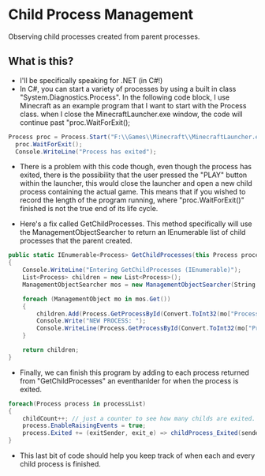 # Child Process Management
Observing child processes created from parent processes.

## What is this?
 - I'll be specifically speaking for .NET (in C#!)
 - In C#, you can start a variety of processes by using a built in class "System.Diagnostics.Process". In the following code block, I use Minecraft as an example program that I want to start with the Process class. when I close the MinecraftLauncher.exe window, the code will continue past "proc.WaitForExit();
 
```C#
Process proc = Process.Start("F:\\Games\\Minecraft\\MinecraftLauncher.exe");
  proc.WaitForExit();
  Console.WriteLine("Process has exited");
```

- There is a problem with this code though, even though the process has exited, there is the possibility that the user pressed the "PLAY" button within the launcher, this would close the launcher and open a new child process containing the actual game. This means that if you wished to record the length of the program running, where "proc.WaitForExit()" finished is not the true end of its life cycle.

- Here's a fix called GetChildProcesses. This method specifically will use the ManagementObjectSearcher to return an IEnumerable list of child processes that the parent created.

```C#
public static IEnumerable<Process> GetChildProcesses(this Process process)
{
    Console.WriteLine("Entering GetChildProcesses (IEnumerable)");
    List<Process> children = new List<Process>();
    ManagementObjectSearcher mos = new ManagementObjectSearcher(String.Format("Select * From Win32_Process Where ParentProcessID={0}", process.Id));

    foreach (ManagementObject mo in mos.Get())
    {
        children.Add(Process.GetProcessById(Convert.ToInt32(mo["ProcessID"])));
        Console.Write("NEW PROCESS: ");
        Console.WriteLine(Process.GetProcessById(Convert.ToInt32(mo["ProcessID"])));
    }

    return children;
}
```

- Finally, we can finish this program by adding to each process returned from "GetChildProcesses" an eventhanlder for when the process is exited.

```C#
foreach(Process process in processList)
{
    childCount++; // just a counter to see how many childs are exited.
    process.EnableRaisingEvents = true;
    process.Exited += (exitSender, exit_e) => childProcess_Exited(sender, e, process);
}
```

- This last bit of code should help you keep track of when each and every child process is finished.
